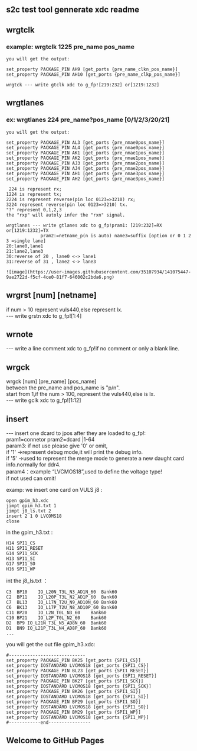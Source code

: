 ## s2c test tool gennerate xdc readme

## wrgtclk
### example: wrgtclk 1225 pre_name pos_name
    you will get the output:

    set_property PACKAGE_PIN AH9 [get_ports {pre_name_clkn_pos_name}]
    set_property PACKAGE_PIN AH10 [get_ports {pre_name_clkp_pos_name}]
    
    wrgtck --- write gtclk xdc to g_fp![219:232] or[1219:1232]

## wrgtlanes
### ex: wrgtlanes 224 pre_name?pos_name [0/1/2/3/20/21]
    you will get the output:
    
    set_property PACKAGE_PIN AL3 [get_ports {pre_nmae0pos_name}]
    set_property PACKAGE_PIN AL4 [get_ports {pre_nmae0pos_name}]
    set_property PACKAGE_PIN AK1 [get_ports {pre_nmae1pos_name}]
    set_property PACKAGE_PIN AK2 [get_ports {pre_nmae1pos_name}]
    set_property PACKAGE_PIN AJ3 [get_ports {pre_nmae2pos_name}]
    set_property PACKAGE_PIN AJ4 [get_ports {pre_nmae2pos_name}]
    set_property PACKAGE_PIN AH1 [get_ports {pre_nmae3pos_name}]
    set_property PACKAGE_PIN AH2 [get_ports {pre_nmae3pos_name}]
    
     224 is represent rx;     
    1224 is represent tx;   
    2224 is represent reverse(pin loc 0123=>3210) rx;    
    3224 represent reverse(pin loc 0123=>3210) tx.   
    "?" represent 0,1,2,3    
    the "rxp" will autoly infer the "rxn" signal.
    
    wrgtlanes --- write gtlanes xdc to g_fp!pram1: [219:232]=RX or[1219:1232]=TX    
                 pram2:=netname_p(n is auto) name3=suffix [option or 0 1 2 3 =single lane]   
    20:lane0,lane1   
    21:lane2,lane3   
    30:reverse of 20 , lane0 <-> lane1   
    31:reverse of 31 , lane2 <-> lane3   
    
    ![image](https://user-images.githubusercontent.com/35107934/141075447-9ae2722d-f5cf-4ce0-81f7-646002c2bda6.png)

    
## wrgrst [num] [netname]
 if num > 10  represent vuls440,else represent lx.    
 --- write grstn xdc to g_fp![1:4]
 
## wrnote 
 --- write a line comment xdc to g_fp!if no comment or only a blank line.

## wrgck
   wrgck [num] [pre_name] [pos_name]    
   between the pre_name and pos_name is "p/n".    
   start from 1,if the num > 100, represent the vuls440,else is lx.    
--- write gclk xdc to g_fp![1:12]    

## insert
 --- insert one dcard to jpos after they are loaded to g_fp!:    
pram1=connetor pram2=dcard |1-64    
param3: if not use please give '0' or omit,    
        if '1' ->represent debug mode,it will print the debug info.    
        if '5' ->used to represent the merge mode to generate a new daught card info.normally for ddr4.    
param4：example “LVCMOS18”,used to define the voltage type!    
        if not used can omit!    

examp: we insert one card on VULS j8 :    
```
open gpim_h3.xdc
jimpt gpim_h3.txt 1
jimpt j8_ls.txt 2
insert 2 1 0 LVCOMS18
close
```
in the gpim_h3.txt :   
```
H14	SPI1_CS
H11	SPI1_RESET
G14	SPI1_SCK
H13	SPI1_SI
G17	SPI1_SO
H16	SPI1_WP
```
int the j8_ls.txt ：   
```
C3	BP10	IO_L20N_T3L_N3_AD1N_60	Bank60
C2	BP11	IO_L20P_T3L_N2_AD1P_60	Bank60
C7	BL13	IO_L17N_T2U_N9_AD10N_60	Bank60
C6	BK13	IO_L17P_T2U_N8_AD10P_60	Bank60
C11	BP20	IO_L2N_T0L_N3_60	Bank60
C10	BP21	IO_L2P_T0L_N2_60	Bank60
D2	BP9	IO_L21N_T3L_N5_AD8N_60	Bank60
D1	BN9	IO_L21P_T3L_N4_AD8P_60	Bank60
...

```
you will get the out file gpim_h3.xdc:
```
#-----------------------------
set_property PACKAGE_PIN BK25 [get_ports {SPI1_CS}]
set_property IOSTANDARD LVCMOS18 [get_ports {SPI1_CS}]
set_property PACKAGE_PIN BL23 [get_ports {SPI1_RESET}]
set_property IOSTANDARD LVCMOS18 [get_ports {SPI1_RESET}]
set_property PACKAGE_PIN BK27 [get_ports {SPI1_SCK}]
set_property IOSTANDARD LVCMOS18 [get_ports {SPI1_SCK}]
set_property PACKAGE_PIN BK26 [get_ports {SPI1_SI}]
set_property IOSTANDARD LVCMOS18 [get_ports {SPI1_SI}]
set_property PACKAGE_PIN BP29 [get_ports {SPI1_SO}]
set_property IOSTANDARD LVCMOS18 [get_ports {SPI1_SO}]
set_property PACKAGE_PIN BM29 [get_ports {SPI1_WP}]
set_property IOSTANDARD LVCMOS18 [get_ports {SPI1_WP}]
#------------end----------------
```










## Welcome to GitHub Pages

